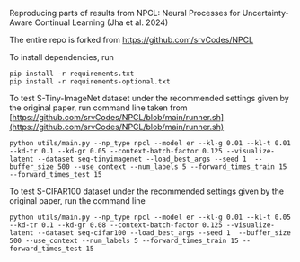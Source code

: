 Reproducing parts of results from NPCL: Neural Processes for Uncertainty-Aware Continual Learning (Jha et al. 2024)

The entire repo is forked from https://github.com/srvCodes/NPCL

To install dependencies, run
```
pip install -r requirements.txt
pip install -r requirements-optional.txt
```

To test S-Tiny-ImageNet dataset under the recommended settings given by the original paper, run command line taken from [https://github.com/srvCodes/NPCL/blob/main/runner.sh](https://github.com/srvCodes/NPCL/blob/main/runner.sh)
```
python utils/main.py --np_type npcl --model er --kl-g 0.01 --kl-t 0.01 --kd-tr 0.1 --kd-gr 0.05 --context-batch-factor 0.125 --visualize-latent --dataset seq-tinyimagenet --load_best_args --seed 1  --buffer_size 500 --use_context --num_labels 5 --forward_times_train 15 --forward_times_test 15 
```

To test S-CIFAR100 dataset under the recommended settings given by the original paper, run the command line 
```
python utils/main.py --np_type npcl --model er --kl-g 0.01 --kl-t 0.05 --kd-tr 0.1 --kd-gr 0.08 --context-batch-factor 0.125 --visualize-latent --dataset seq-cifar100 --load_best_args --seed 1  --buffer_size 500 --use_context --num_labels 5 --forward_times_train 15 --forward_times_test 15 
```


